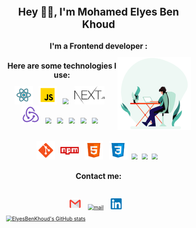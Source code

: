 <!-- # Hi 👋 My name is Mohamed Elyes Ben khoud

## Full stack Developer ()

- 🌍  I'm based in Romania
- ✉️  You can contact me at [elyesbenkhoud377@gmail.com](mailto:elyesbenkhoud377@gmail.com)

### Skills

<p align="left">
  <a href="https://developer.mozilla.org/en-US/docs/Web/JavaScript" target="_blank" rel="noreferrer"><img src="https://raw.githubusercontent.com/danielcranney/readme-generator/main/public/icons/skills/javascript-colored.svg" width="36" height="36" alt="Javascript" /></a>
  <a href="https://www.typescriptlang.org/" target="_blank" rel="noreferrer"><img src="https://raw.githubusercontent.com/danielcranney/readme-generator/main/public/icons/skills/typescript-colored.svg" width="36" height="36" alt="Typescript" /></a>
  <a href="https://developer.mozilla.org/en-US/docs/Glossary/HTML5" target="_blank" rel="noreferrer"><img src="https://raw.githubusercontent.com/danielcranney/readme-generator/main/public/icons/skills/html5-colored.svg" width="36" height="36" alt="HTML5" /></a>
  <a href="https://reactjs.org/" target="_blank" rel="noreferrer"><img src="https://raw.githubusercontent.com/danielcranney/readme-generator/main/public/icons/skills/react-colored.svg" width="36" height="36" alt="React" /></a>
  <a href="https://nextjs.org/docs" target="_blank" rel="noreferrer"><img src="https://raw.githubusercontent.com/danielcranney/readme-generator/main/public/icons/skills/nextjs-colored-dark.svg" width="36" height="36" alt="NextJs" /></a>
  <a href="https://jquery.com/" target="_blank" rel="noreferrer"><img src="https://raw.githubusercontent.com/danielcranney/readme-generator/main/public/icons/skills/jquery-colored.svg" width="36" height="36" alt="JQuery" /></a>
  <a href="https://www.w3.org/TR/CSS/#css" target="_blank" rel="noreferrer"><img src="https://raw.githubusercontent.com/danielcranney/readme-generator/main/public/icons/skills/css3-colored.svg" width="36" height="36" alt="CSS3" /></a>
  <a href="https://tailwindcss.com/" target="_blank" rel="noreferrer"><img src="https://raw.githubusercontent.com/danielcranney/readme-generator/main/public/icons/skills/tailwindcss-colored.svg" width="36" height="36" alt="TailwindCSS" /></a>
  <a href="https://getbootstrap.com/" target="_blank" rel="noreferrer"><img src="https://raw.githubusercontent.com/danielcranney/readme-generator/main/public/icons/skills/bootstrap-colored.svg" width="36" height="36" alt="Bootstrap" /></a>
  <a href="https://babeljs.io/" target="_blank" rel="noreferrer"><img src="https://raw.githubusercontent.com/danielcranney/readme-generator/main/public/icons/skills/babel-colored-dark.svg" width="36" height="36" alt="Babel" /></a>
  <a href="https://webpack.js.org/" target="_blank" rel="noreferrer"><img src="https://raw.githubusercontent.com/danielcranney/readme-generator/main/public/icons/skills/webpack-colored.svg" width="36" height="36" alt="Webpack" /></a>
  <a href="https://redux.js.org/" target="_blank" rel="noreferrer"><img src="https://raw.githubusercontent.com/danielcranney/readme-generator/main/public/icons/skills/redux-colored.svg" width="36" height="36" alt="Redux" /></a>
  <a href="https://mui.com/" target="_blank" rel="noreferrer"><img src="https://raw.githubusercontent.com/danielcranney/readme-generator/main/public/icons/skills/materialui-colored.svg" width="36" height="36" alt="Material UI" /></a>
  <a href="https://nodejs.org/en/" target="_blank" rel="noreferrer"><img src="https://raw.githubusercontent.com/danielcranney/readme-generator/main/public/icons/skills/nodejs-colored.svg" width="36" height="36" alt="NodeJS" /></a>
  <a href="https://expressjs.com/" target="_blank" rel="noreferrer"><img src="https://raw.githubusercontent.com/danielcranney/readme-generator/main/public/icons/skills/express-colored-dark.svg" width="36" height="36" alt="Express" /></a>
  <a href="https://docs.nestjs.com/" target="_blank" rel="noreferrer"><img src="https://raw.githubusercontent.com/danielcranney/readme-generator/main/public/icons/skills/nestjs-colored.svg" width="36" height="36" alt="NestJS" /></a>
  <a href="https://www.mongodb.com/" target="_blank" rel="noreferrer"><img src="https://raw.githubusercontent.com/danielcranney/readme-generator/main/public/icons/skills/mongodb-colored.svg" width="36" height="36" alt="MongoDB" /></a>
  <a href="https://www.mysql.com/" target="_blank" rel="noreferrer"><img src="https://raw.githubusercontent.com/danielcranney/readme-generator/main/public/icons/skills/mysql-colored.svg" width="36" height="36" alt="MySQL" /></a>
  <a href="https://firebase.google.com/" target="_blank" rel="noreferrer"><img src="https://raw.githubusercontent.com/danielcranney/readme-generator/main/public/icons/skills/firebase-colored.svg" width="36" height="36" alt="Firebase" /></a>
  <a href="https://www.heroku.com/" target="_blank" rel="noreferrer"><img src="https://raw.githubusercontent.com/danielcranney/readme-generator/main/public/icons/skills/heroku-colored.svg" width="36" height="36" alt="Heroku" /></a>

  </p>
              <p align="left">
                    <a href="https://www.dev.to/elyesbenkhoud_93" target="_blank" rel="noreferrer"><img src="https://raw.githubusercontent.com/danielcranney/readme-generator/main/public/icons/socials/devdotto-dark.svg" width="32" height="32" /></a>
                    <a href="https://www.github.com/ElyesBenKhoud" target="_blank" rel="noreferrer"><img src="https://raw.githubusercontent.com/danielcranney/readme-generator/main/public/icons/socials/github-dark.svg" width="32" height="32" /></a>
                    <a href="https://www.linkedin.com/in//mohamedelyes-benkhoud/" target="_blank" rel="noreferrer"><img src="https://raw.githubusercontent.com/danielcranney/readme-generator/main/public/icons/socials/linkedin.svg" width="32" height="32" /></a>
                    <a href="http://www.medium.com/@ElyesBenKhoud" target="_blank" rel="noreferrer"><img src="https://raw.githubusercontent.com/danielcranney/readme-generator/main/public/icons/socials/medium-dark.svg" width="32" height="32" /></a>
                    <a href="https://www.stackoverflow.com/users/16297251/elyes-ben-khoud" target="_blank" rel="noreferrer"><img src="https://raw.githubusercontent.com/danielcranney/readme-generator/main/public/icons/socials/stackoverflow.svg" width="32" height="32" /></a></p>
                    <a
                    href="http://www.github.com/ElyesBenKhoud"><img
                src="https://github-readme-streak-stats.herokuapp.com/?user=ElyesBenKhoud&stroke=ffffff&background=1c1917&ring=0891b2&fire=0891b2&currStreakNum=ffffff&currStreakLabel=0891b2&sideNums=ffffff&sideLabels=ffffff&dates=ffffff&hide_border=true" /></a><a
                    href="http://www.github.com/ElyesBenKhoud"><img src="https://activity-graph.herokuapp.com/graph?username=ElyesBenKhoud&bg_color=1c1917&color=ffffff&line=0891b2&point=ffffff&area_color=1c1917&area=true&hide_border=true&custom_title=GitHub%20Commits%20Graph" alt="GitHub Commits Graph" /></a> -->

  <h1 align="center"> Hey 👋🏽, I'm Mohamed Elyes Ben Khoud </h1>
<h2 align="center">
    I'm a Frontend developer :
</h2>
<img align="right" alt="Person coding gif" src="https://github.com/chandan-reddy-k/chandan-reddy-k/blob/master/assets/coding.gif" width="200" />

<!-- - **Responsive ✅**
- **Intuitive 🤩**
- **Dynamic 🧬**
- **Reusable ♻️**
- **Secure 🛡️**
- **Load blazing fast 🚀**
- **SEO Optimized 🔍**
- **Crafted with pixel-perfect code ✨** -->

<h2 align="center">
  Here are some technologies I use:
</h2>
<p align="center">
<code><img height="50" src="https://github.com/chandan-reddy-k/chandan-reddy-k/blob/master/assets/react.png"></code> &nbsp;&nbsp;
<code><img height="50" src="https://github.com/chandan-reddy-k/chandan-reddy-k/blob/master/assets/js.png"></code> &nbsp;&nbsp;
<code><img height="50" src="https://raw.githubusercontent.com/danielcranney/readme-generator/main/public/icons/skills/typescript-colored.svg"></code> &nbsp;&nbsp;
<code><img height="50" src="https://github.com/chandan-reddy-k/chandan-reddy-k/blob/master/assets/next.png"></code> &nbsp;&nbsp;
<code><img height="50" src="https://github.com/chandan-reddy-k/chandan-reddy-k/blob/master/assets/redux.png"></code> &nbsp;&nbsp;
<code><img height="50" src="https://raw.githubusercontent.com/danielcranney/readme-generator/main/public/icons/skills/nodejs-colored.svg"></code> &nbsp;&nbsp;
<code><img height="50" src="https://raw.githubusercontent.com/danielcranney/readme-generator/main/public/icons/skills/express-colored-dark.svg"></code> &nbsp;&nbsp;
<code><img height="50" src="https://www.shareicon.net/data/512x512/2016/07/10/119473_development_512x512.png"></code> &nbsp;&nbsp;
<code><img height="50" src="https://ildar.pro/wp-content/uploads/2020/12/mongodb-logo.png"></code> &nbsp;&nbsp;
<code><img height="50" src="https://raw.githubusercontent.com/danielcranney/readme-generator/main/public/icons/skills/mysql-colored.svg"></code> &nbsp;&nbsp;
</p>

<br/>

<p align="center">
<code><img height="50" src="https://github.com/chandan-reddy-k/chandan-reddy-k/blob/master/assets/git.png"></code> &nbsp;&nbsp;
<code><img height="50" src="https://github.com/chandan-reddy-k/chandan-reddy-k/blob/master/assets/npm.png"></code> &nbsp;&nbsp;
<code><img height="50" src="https://github.com/chandan-reddy-k/chandan-reddy-k/blob/master/assets/html.png"></code> &nbsp;&nbsp;
<code><img height="50" src="https://github.com/chandan-reddy-k/chandan-reddy-k/blob/master/assets/css.png"></code>&nbsp;&nbsp;
<code><img height="50" src="https://raw.githubusercontent.com/danielcranney/readme-generator/main/public/icons/skills/tailwindcss-colored.svg"></code>&nbsp;&nbsp;
<code><img height="50" src="https://raw.githubusercontent.com/danielcranney/readme-generator/main/public/icons/skills/bootstrap-colored.svg"></code>&nbsp;&nbsp;
<code><img height="50" src="https://raw.githubusercontent.com/danielcranney/readme-generator/main/public/icons/skills/materialui-colored.svg"></code>&nbsp;&nbsp;

</p>

<h2 align="center">
  Contact me:
</h2>

<br/>
<p align="center">
 <a href="mailto:elyesbenkhoud377@gmail.com"><img src="https://github.com/chandan-reddy-k/chandan-reddy-k/blob/master/assets/gmail.svg" width="30px" alt="mail"></a> &nbsp; &nbsp;
   <a href="https://github.com/ElyesBenkhoud"><img src="https://cdn-icons-png.flaticon.com/512/25/25231.png" width="30px" alt="mail"></a> &nbsp; &nbsp;
  <a href="https://www.linkedin.com/in/mohamedelyes-benkhoud/"><img src="https://github.com/chandan-reddy-k/chandan-reddy-k/blob/master/assets/linkedin.svg" width="30px" alt="LinkedIn"></a> &nbsp; &nbsp;
</p>
<a href="http://www.github.com/ElyesBenKhoud"><img src="https://github-readme-stats.vercel.app/api?username=ElyesBenKhoud&show_icons=true&hide=issues,&count_private=true&title_color=0891b2&text_color=ffffff&icon_color=0891b2&bg_color=1c1917&hide_border=true&show_icons=true" alt="ElyesBenKhoud's GitHub stats" /></a>
